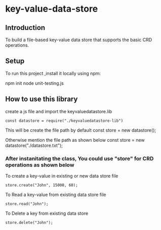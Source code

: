 # key-value-data-store

## Introduction

To build a file-based key-value data store that supports the basic CRD operations.

## Setup

To run this project ,install it locally using npm:

  npm init
  node unit-testing.js

## How to use this library

create a js file and import the keyvaluedatastore.lib

    const datastore = require("./keyvaluedatastore-lib")

This will be create the file path by default
    const store = new datastore();

Otherwise mention the file path as shown below
    const store = new datastore("./datastore.txt");


### After instanitating the class, You could use "store" for CRD operations as shown below 

To create a key-value in existing or new data store file

    store.create("John", 15000, 60);

To Read a key-value from existing data store file

    store.read("John");

To Delete a key from existing data store

    store.delete("John");
